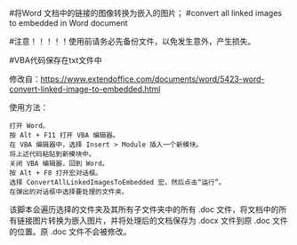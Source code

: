#将Word 文档中的链接的图像转换为嵌入的图片；
#convert all linked images to embedded in Word document

#注意！！！！！使用前请务必先备份文件，以免发生意外，产生损失。

#VBA代码保存在txt文件中

修改自：https://www.extendoffice.com/documents/word/5423-word-convert-linked-image-to-embedded.html

使用方法：

    打开 Word。
    按 Alt + F11 打开 VBA 编辑器。
    在 VBA 编辑器中，选择 Insert > Module 插入一个新模块。
    将上述代码粘贴到新模块中。
    关闭 VBA 编辑器，回到 Word。
    按 Alt + F8 打开宏对话框。
    选择 ConvertAllLinkedImagesToEmbedded 宏，然后点击“运行”。
    在弹出的对话框中选择要处理的文件夹。

该脚本会遍历选择的文件夹及其所有子文件夹中的所有 .doc 文件，将文档中的所有链接图片转换为嵌入图片，并将处理后的文档保存为 .docx 文件到原 .doc 文件的位置。原 .doc 文件不会被修改。
